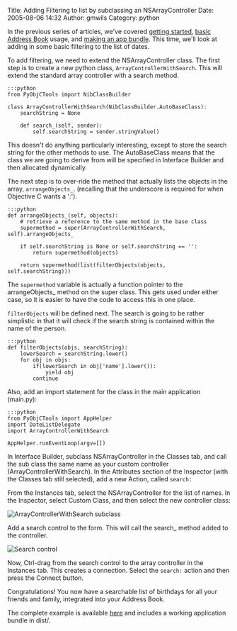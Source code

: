 Title: Adding Filtering to list by subclassing an NSArrayController
Date: 2005-08-06 14:32
Author: gmwils
Category: python

In the previous series of articles, we've covered [getting started][],
[basic Address Book][] usage, and [making an app bundle][]. This time,
we'll look at adding in some basic filtering to the list of dates.

To add filtering, we need to extend the NSArrayController class. The
first step is to create a new python class, `ArrayControllerWithSearch`.
This will extend the standard array controller with a search method.

    :::python
    from PyObjCTools import NibClassBuilder

    class ArrayControllerWithSearch(NibClassBuilder.AutoBaseClass):
        searchString = None

        def search_(self, sender):
            self.searchString = sender.stringValue()

This doesn't do anything particularly interesting, except to store the
search string for the other methods to use. The AutoBaseClass means that
the class we are going to derive from will be specified in Interface
Builder and then allocated dynamically.

The next step is to over-ride the method that actually lists the objects
in the array, `arrangeObjects_`. (recalling that the underscore is
required for when Objective C wants a ':').

    :::python
    def arrangeObjects_(self, objects):
        # retrieve a reference to the same method in the base class
        supermethod = super(ArrayControllerWithSearch, self).arrangeObjects_

        if self.searchString is None or self.searchString == '':
            return supermethod(objects)

        return supermethod(list(filterObjects(objects, self.searchString)))

The `supermethod` variable is actually a function pointer to the
arrangeObjects\_ method on the super class. This gets used under either
case, so it is easier to have the code to access this in one place.

`filterObjects` will be defined next. The search is going to be rather
simplistic in that it will check if the search string is contained
within the name of the person.

    :::python
    def filterObjects(objs, searchString):
        lowerSearch = searchString.lower()
        for obj in objs:
            if(lowerSearch in obj['name'].lower()):
                yield obj
            continue

Also, add an import statement for the class in the main application
(main.py):

    :::python
    from PyObjCTools import AppHelper
    import DateListDelegate
    import ArrayControllerWithSearch

    AppHelper.runEventLoop(argv=[])

In Interface Builder, subclass NSArrayController in the Classes tab, and
call the sub class the same name as your custom controller
(ArrayControllerWithSearch). In the Attributes section of the Inspector
(with the Classes tab still selected), add a new Action, called
`search:`

From the Instances tab, select the NSArrayController for the list of
names. In the Inspector, select Custom Class, and then select the new
controller class:

![ArrayControllerWithSearch subclass][]

Add a search control to the form. This will call the search\_ method
added to the controller.

![Search control][]

Now, Ctrl-drag from the search control to the array controller in the
Instances tab. This creates a connection. Select the `search:` action
and then press the Connect button.

Congratulations! You now have a searchable list of birthdays for all
your friends and family, integrated into your Address Book.

The complete example is available [here][] and includes a working
application bundle in dist/.

  [getting started]: http://www.pseudofish.com/blog/2005/05/13/part-1-creating-a-basic-cocoabindings-app-with-pyobjc/
  [basic Address Book]: http://www.pseudofish.com/blog/2005/05/24/part-2-using-address-book-and-making-an-app/
  [making an app bundle]: http://www.pseudofish.com/blog/2005/05/29/part-3-using-py2app-to-apple-fy-the-app/
  [ArrayControllerWithSearch subclass]: /illustrations/2005-08SubClass.jpg
  [Search control]: /illustrations/2005-08Search.jpg
  [here]: /files/DateList-1.4.zip
